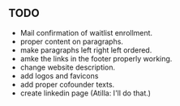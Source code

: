 ## TODO

* Mail confirmation of waitlist enrollment. 
* proper content on paragraphs.
* make paragraphs left right left ordered.
* amke the links in the footer properly working.
* change website description. 
* add logos and favicons 
* add proper cofounder texts.
* create linkedin page (Atilla: I'll do that.)